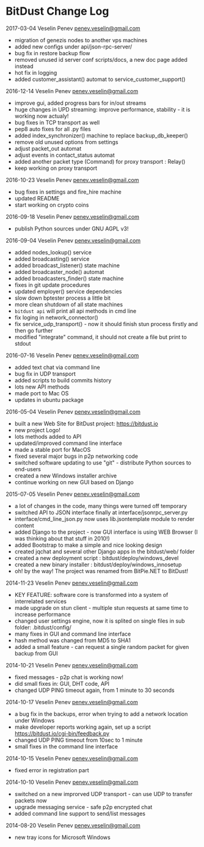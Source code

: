# BitDust Change Log


2017-03-04 Veselin Penev [penev.veselin@gmail.com](mailto:penev.veselin@gmail.com)

* migration of genezis nodes to another vps machines
* added new configs under api/json-rpc-server/
* bug fix in restore backup flow
* removed unused id server conf scripts/docs, a new doc page added instead
* hot fix in logging
* added customer_assistant() automat to service_customer_support()


2016-12-14 Veselin Penev [penev.veselin@gmail.com](mailto:penev.veselin@gmail.com)

* improve gui, added progress bars for in/out streams
* huge changes in UPD streaming: improve performance, stability - it is working now actualy!
* bug fixes in TCP transport as well
* pep8 auto fixes for all .py files
* added index_synchronizer() machine to replace backup_db_keeper()
* remove old unused options from settings
* adjust packet_out automat
* adjust events in contact_status automat
* added another packet type (Command) for proxy transport : Relay()
* keep working on proxy transport


2016-10-23 Veselin Penev [penev.veselin@gmail.com](mailto:penev.veselin@gmail.com)

* bug fixes in settings and fire_hire machine
* updated README
* start working on crypto coins


2016-09-18 Veselin Penev [penev.veselin@gmail.com](mailto:penev.veselin@gmail.com)

* publish Python sources under GNU AGPL v3!


2016-09-04 Veselin Penev [penev.veselin@gmail.com](mailto:penev.veselin@gmail.com)

* added nodes_lookup() service
* added broadcasting() service
* added broadcast_listener() state machine
* added broadcaster_node() automat
* added broadcasters_finder() state machine
* fixes in git update procedures
* updated employer() service dependencies
* slow down bptester process a little bit
* more clean shutdown of all state machines
* `bitdust api` will print all api methods in cmd line
* fix loging in network_connector()
* fix service_udp_transport() - now it should finish stun process firstly and then go further
* modified "integrate" command, it should not create a file but print to stdout


2016-07-16 Veselin Penev [penev.veselin@gmail.com](mailto:penev.veselin@gmail.com)

* added text chat via command line
* bug fix in UDP transport
* added scripts to build commits history
* lots new API methods
* made port to Mac OS
* updates in ubuntu package


2016-05-04 Veselin Penev [penev.veselin@gmail.com](mailto:penev.veselin@gmail.com)

* built a new Web Site for BitDust project: https://bitdust.io
* new project Logo!
* lots methods added to API
* updated/improved command line interface
* made a stable port for MacOS
* fixed several major bugs in p2p networking code
* switched software updating to use "git" - distribute Python sources to end-users
* created a new Windows installer archive
* continue working on new GUI based on Django


2015-07-05 Veselin Penev [penev.veselin@gmail.com](mailto:penev.veselin@gmail.com)

* a lot of changes in the code, many things were turned off temporary
* switched API to JSON interface finally at interface/jsonrpc_server.py
* interface/cmd_line_json.py now uses lib.jsontemplate module to render content
* added Django to the project - now GUI interface is using WEB Browser (I was thinking about that stuff in 2010!)
* added Bootstrap to make a simple and nice looking design
* created jqchat and several other Django apps in the bitdust/web/ folder
* created a new deployment script : bitdust/deploy/windows_devel
* created a new binary installer : bitdust/deploy/windows_innosetup
* oh! by the way! The project was renamed from BitPie.NET to BitDust!


2014-11-23 Veselin Penev [penev.veselin@gmail.com](mailto:penev.veselin@gmail.com)

* KEY FEATURE: software core is transformed into a system of interrelated services
* made upgrade on stun client - multiple stun requests at same time to increase performance
* changed user settings engine, now it is splited on single files in sub folder: .bitdust/config/
* many fixes in GUI and command line interface
* hash method was changed from MD5 to SHA1 
* added a small feature - can request a single random packet for given backup from GUI


2014-10-21 Veselin Penev [penev.veselin@gmail.com](mailto:penev.veselin@gmail.com)

* fixed messages - p2p chat is working now! 
* did small fixes in: GUI, DHT code, API
* changed UDP PING timeout again, from 1 minute to 30 seconds


2014-10-17 Veselin Penev [penev.veselin@gmail.com](mailto:penev.veselin@gmail.com)

* a bug fix in the backups, error when trying to add a network location under Windows
* make developer reports working again, set up a script https://bitdust.io/cgi-bin/feedback.py
* changed UDP PING timeout from 10sec to 1 minute
* small fixes in the command line interface


2014-10-15 Veselin Penev [penev.veselin@gmail.com](mailto:penev.veselin@gmail.com)

* fixed error in registration part


2014-10-10 Veselin Penev [penev.veselin@gmail.com](mailto:penev.veselin@gmail.com)

* switched on a new improrved UDP transport - can use UDP to transfer packets now
* upgrade messaging service - safe p2p encrypted chat
* added command line support to send/list messages


2014-08-20 Veselin Penev [penev.veselin@gmail.com](mailto:penev.veselin@gmail.com)

* new tray icons for Microsoft Windows


<div class=fbcomments markdown="1">
</div>
